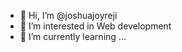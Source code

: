 - 👋 Hi, I’m @joshuajoyreji
- 👀 I’m interested in Web development
- 🌱 I’m currently learning ...
<!---
joshuajoyreji/joshuajoyreji is a ✨ special ✨ repository because its `README.md` (this file) appears on your GitHub profile.
You can click the Preview link to take a look at your changes.
--->

